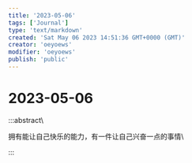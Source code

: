 ```yaml
---
title: '2023-05-06'
tags: ['Journal']
type: 'text/markdown'
created: 'Sat May 06 2023 14:51:36 GMT+0000 (GMT)'
creator: 'oeyoews'
modifier: 'oeyoews'
publish: 'public'
---
```


# 2023-05-06

:::abstract\

拥有能让自己快乐的能力，有一件让自己兴奋一点的事情\

:::
